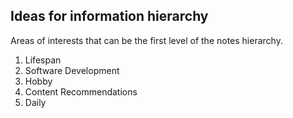 ## Ideas for information hierarchy
Areas of interests that can be the first level of the notes hierarchy.
1. Lifespan
2. Software Development
3. Hobby
4. Content Recommendations
5. Daily